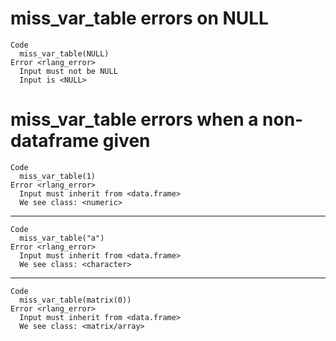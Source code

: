 # miss_var_table errors on NULL

    Code
      miss_var_table(NULL)
    Error <rlang_error>
      Input must not be NULL
      Input is <NULL>

# miss_var_table errors when a non-dataframe given

    Code
      miss_var_table(1)
    Error <rlang_error>
      Input must inherit from <data.frame>
      We see class: <numeric>

---

    Code
      miss_var_table("a")
    Error <rlang_error>
      Input must inherit from <data.frame>
      We see class: <character>

---

    Code
      miss_var_table(matrix(0))
    Error <rlang_error>
      Input must inherit from <data.frame>
      We see class: <matrix/array>

